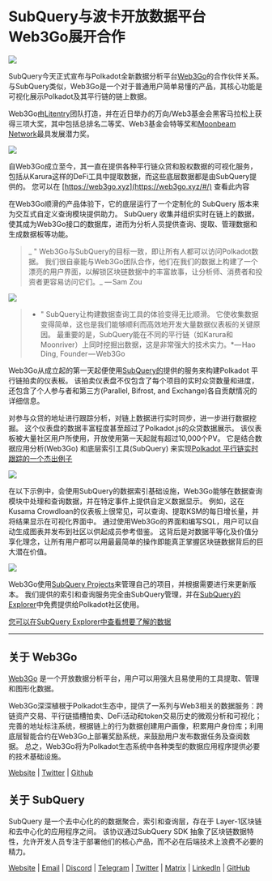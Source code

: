 # SubQuery与波卡开放数据平台Web3Go展开合作

![](https://cdn-images-1.medium.com/max/800/1*LVZ_xKn_K5DlTSxqTr-2BA.png)

SubQuery今天正式宣布与Polkadot全新数据分析平台[Web3Go](https://www.web3go.xyz/)的合作伙伴关系。 与SubQuery类似，Web3Go是一个对于普通用户简单易懂的产品，其核心功能是可视化展示Polkadot及其平行链的链上数据。

Web3Go由[Litentry](https://www.litentry.com/)团队打造，并在近日举办的万向/Web3基金会黑客马拉松上获得三项大奖，其中包括总排名二等奖、Web3基金会特等奖和[Moonbeam Network](https://moonbeam.network/)最具发展潜力奖。

![](https://cdn-images-1.medium.com/max/800/1*QOng9s-Mc62WBElrj6KBmg.gif)

自Web3Go成立至今，其一直在提供各种平行链众贷和股权数据的可视化服务，包括从Karura这样的DeFi工具中提取数据，而这些底层数据都是由SubQuery提供的。 您可以在 [https://web3go.xyz](https://web3go.xyz/#/) 查看此内容

在Web3Go顺滑的产品体验下，它的底层运行了一个定制化的 SubQuery 版本来为交互式自定义查询模块提供助力。 SubQuery 收集并组织实时在链上的数据，使其成为Web3Go接口的数据库，进而为分析人员提供查询、提取、管理数据和生成数据板等功能。

> _ " Web3Go与SubQuery的目标一致，即让所有人都可以访问Polkadot数据。 我们很自豪能与Web3Go团队合作，他们在我们的数据上构建了一个漂亮的用户界面，以解锁区块链数据中的丰富故事，让分析师、消费者和投资者更容易访问它们。_ — Sam Zou

![](https://cdn-images-1.medium.com/max/800/1*v2Ip-qCB6hkiNiEPY32hrw.png)

> * " SubQuery让构建数据查询工具的体验变得无比顺滑。 它使收集数据变得简单，这也是我们能够顺利而高效地开发大量数据仪表板的关键原因。 最重要的是，SubQuery能在不同的平行链（如Karura和Moonriver）上同时挖掘出数据，这是非常强大的技术实力。*— Hao Ding, Founder — Web3Go

Web3Go从成立起的第一天起便使用[SubQuery的](https://subquery.network/)提供的服务来构建Polkadot 平行链拍卖的仪表板。 该拍卖仪表盘不仅包含了每个项目的实时众贷数量和进度，还包含了个人参与者和第三方(Parallel, Bifrost, and Exchange)各自贡献情况的详细信息。

对参与众贷的地址进行跟踪分析，对链上数据进行实时同步，进一步进行数据挖掘。 这个仪表盘的数据丰富程度甚至超过了Polkadot.js的众贷数据展示。 该仪表板被大量社区用户所使用，开放使用第一天起就有超过10,000个PV。 它是结合数据应用分析(Web3Go) 和底层索引工具(SubQuery) 来实现[Polkadot 平行链实时跟踪的一个杰出例子](https://web3go.xyz/#/ParaChainProfiler4Polkadot?chainType=Polkadot)

![](https://cdn-images-1.medium.com/max/800/1*XM2TalsUm1Z93lV5zFMf9w.png)

在以下示例中，会使用SubQuery的数据索引基础设施，Web3Go能够在数据查询模块中处理和查询数据，并在特定事件上提供自定义数据显示。 例如，这在Kusama Crowdloan的仪表板上很常见，可以查询、提取KSM的每日增长量，并将结果显示在可视化界面中。 通过使用Web3Go的界面和编写SQL，用户可以自动生成图表并发布到社区以供起成员参考借鉴。 这背后是对数据平等化及价值分享化理念，让所有用户都可以用最最简单的操作即能真正掌握区块链数据背后的巨大潜在价值。

![](https://cdn-images-1.medium.com/max/800/1*Z2g_zEFqOJ3T_2BDDDZT4A.png)

Web3Go使用[SubQuery Projects](https://project.subquery.network/)来管理自己的项目，并根据需要进行来更新版本。 我们提供的索引和查询服务完全由SubQuery管理，并在[SubQuery的Explorer](https://explorer.subquery.network/)中免费提供给Polkadot社区使用。

[您可以在SubQuery Explorer中查看想要了解的数据](https://explorer.subquery.network/subquery/bianyunjian/polkadot-crowdloans)

---

## 关于 Web3Go

[Web3Go](https://www.web3go.xyz/) 是一个开放数据分析平台，用户可以用强大且易使用的工具提取、管理和图形化数据。

Web3Go深深植根于Polkadot生态中，提供了一系列与Web3相关的数据服务：跨链资产交易、平行链插槽拍卖、DeFi活动和token交易历史的微观分析和可视化；完善的地址标注系统，根据链上的行为数据创建用户画像，积累用户身份库；利用底层智能合约在Web3Go上部署奖励系统，来鼓励用户发布数据任务及查阅数据。 总之，Web3Go将为Polkadot生态系统中各种类型的数据应用程序提供必要的技术基础设施。

[Website](https://web3go.xyz/#/) | [Twitter](http://twitter.com/web3go) | [Github](https://github.com/web3go-xyz)

## 关于 SubQuery

SubQuery 是一个去中心化的的数据聚合，索引和查询层，存在于 Layer-1区块链和去中心化的应用程序之间。 该协议通过SubQuery SDK 抽象了区块链数据特性，允许开发人员专注于部署他们的核心产品，而不必在后端技术上浪费不必要的精力。

[Website](https://subquery.network/) | [Email](mailto:hello@subquery.network) | [Discord](https://discord.com/invite/78zg8aBSMG) | [Telegram](https://t.me/subquerynetwork) | [Twitter](https://twitter.com/subquerynetwork) | [Matrix](https://matrix.to/#/#subquery:matrix.org) | [LinkedIn](https://www.linkedin.com/company/subquery) | [GitHub](https://github.com/subquery)
